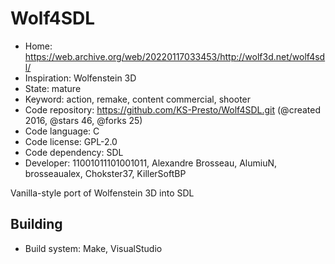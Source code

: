 # Wolf4SDL

- Home: https://web.archive.org/web/20220117033453/http://wolf3d.net/wolf4sdl/
- Inspiration: Wolfenstein 3D
- State: mature
- Keyword: action, remake, content commercial, shooter
- Code repository: https://github.com/KS-Presto/Wolf4SDL.git (@created 2016, @stars 46, @forks 25)
- Code language: C
- Code license: GPL-2.0
- Code dependency: SDL
- Developer: 11001011101001011, Alexandre Brosseau, AlumiuN, brosseaualex, Chokster37, KillerSoftBP

Vanilla-style port of Wolfenstein 3D into SDL

## Building

- Build system: Make, VisualStudio
